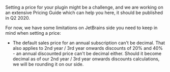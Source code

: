 [//]: # (title: Notes on pricing)

Setting a price for your plugin might be a challenge, and we are working on an extensive Pricing Guide which can help you here, it should be published in Q2 2020.

For now, we have some limitations on JetBrains side you need to keep in mind when setting a price: 

*  The default sales price for an annual subscription can't be decimal. That also applies to 2nd year / 3rd year onwards discounts of 20% and 40% - an annual discounted price can't be decimal either. Should it become decimal as of our 2nd year / 3rd year onwards discounts calculations, we will be rounding it on our side.
